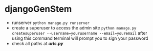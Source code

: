 # djangoGenStem

- runserver ```python manage.py runserver```
- create a superuser to access the admin site ```python manage.py createsuperuser --username=yourusername --email=youremail``` after using this command terminal will prompt you to sign your password
- check all paths at ***urls.py***
